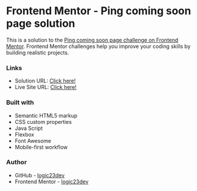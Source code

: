 # Frontend Mentor - Ping coming soon page solution

This is a solution to the [Ping coming soon page challenge on Frontend Mentor](https://www.frontendmentor.io/challenges/ping-single-column-coming-soon-page-5cadd051fec04111f7b848da). Frontend Mentor challenges help you improve your coding skills by building realistic projects.

### Links

- Solution URL: [Click here!](https://github.com/logic23dev/ping-coming-soon-page)
- Live Site URL: [Click here!](https://logic23dev.github.io/ping-coming-soon-page/)

### Built with

- Semantic HTML5 markup
- CSS custom properties
- Java Script
- Flexbox
- Font Awesome
- Mobile-first workflow

### Author

- GitHub - [logic23dev](https://github.com/logic23dev)
- Frontend Mentor - [logic23dev](https://www.frontendmentor.io/profile/logic23dev)
